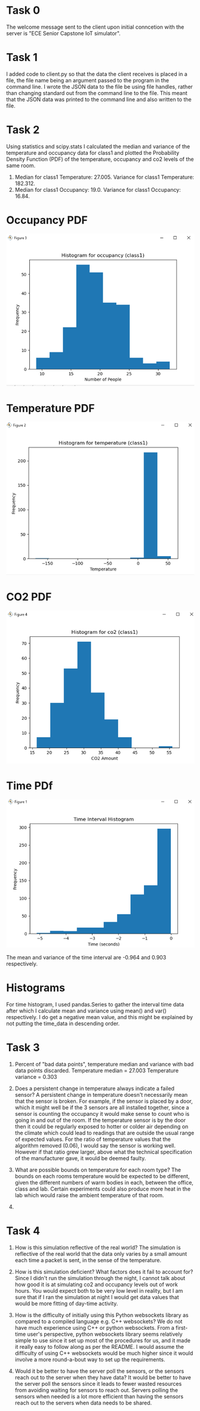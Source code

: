 # Task 0

The welcome message sent to the client upon initial conncetion with the server is "ECE Senior Capstone IoT simulator".

# Task 1

I added code to client.py so that the data the client receives is placed in a file, the file name being an argument passed to the program in the command line. I wrote the JSON data to the file be using file handles, rather than changing standard out from the command line to the file. This meant that the JSON data was printed to the command line and also written to the file.

# Task 2

Using statistics and scipy.stats I calculated the median and variance of the temperature and occupancy data for class1 and plotted the Probability Density Function (PDF) of the temperature, occupancy and co2 levels of the same room. 

1) Median for class1 Temperature: 27.005. Variance for class1 Temperature: 182.312.
2) Median for class1 Occupancy: 19.0. Variance for class1 Occupancy: 16.84.


# Occupancy PDF
![image info](./media/occuHist.PNG)

# Temperature PDF
![image info](./media/tempHist.PNG)

# CO2 PDF
![image info](./media/co2Hist.PNG)

# Time PDf
![image info](./media/TimeHist.PNG)

The mean and variance of the time interval are -0.964 and 0.903 respectively.

# Histograms

For time histogram, I used pandas.Series to gather the interval time data after which I calculate mean and variance using mean() and var() respectively. I do get a negative mean value, and this might be explained by not putting the time_data in descending order. 

# Task 3

1. Percent of "bad data points", temperature median and variance with bad data points discarded.
Temperature median = 27.003
Temperature variance = 0.303

2. Does a persistent change in temperature always indicate a failed sensor?
A persistent change in temperature doesn't necessarily mean that the sensor is broken. For example, if the sensor is placed by a door, which it might well be if the 3 sensors are all installed together, since a sensor is counting the occupancy it would make sense to count who is going in and out of the room. If the temperature sensor is by the door then it could be regularly exposed to hotter or colder air depending on the climate which could lead to readings that are outside the usual range of expected values. For the ratio of temperature values that the algorithm removed (0.06), I would say the sensor is working well. However if that ratio grew larger, above what the technical specification of the manufacturer gave, it would be deemed faulty. 

2. What are possible bounds on temperature for each room type?
The bounds on each rooms temperature would be expected to be different, given the different numbers of warm bodies in each, between the office, class and lab. Certain experiments could also produce more heat in the lab which would raise the ambient temperature of that room. 

3. 

# Task 4

1) How is this simulation reflective of the real world?
The simulation is reflective of the real world that the data only varies by a small amount each time a packet is sent, in the sense of the temperature. 

2) How is this simulation deficient? What factors does it fail to account for? 
Since I didn't run the simulation through the night, I cannot talk about how good it is at simulating co2 and occupancy levels out of work hours. You would expect both to be very low level in reality, but I am sure that if I ran the simulation at night I would get data values that would be more fitting of day-time activity.

3) How is the difficulty of initially using this Python websockets library as compared to a compiled language e.g. C++ websockets?
We do not have much experience using C++ or python websockets. From a first-time user's perspective, python websockets library seems relatively simple to use since it set up most of the procedures for us, and it made it really easy to follow along as per the README. I would assume the difficulty of using C++ websockets would be much higher
since it would involve a more round-a-bout way to set up the requirements.

4) Would it be better to have the server poll the sensors, or the sensors reach out to the server when they have data?
It would be better to have the server poll the sensors since it leads to fewer wasted resources from avoiding waiting for sensors to reach out. Servers polling the sensors when needed is a lot more efficient than having the sensors reach out to the servers when data needs to be shared.



